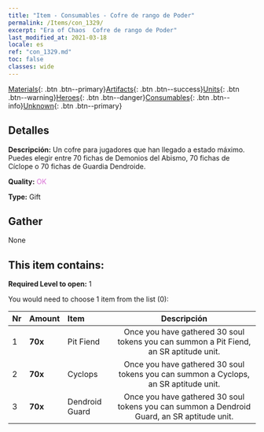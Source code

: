 ```yaml
---
title: "Item - Consumables - Cofre de rango de Poder"
permalink: /Items/con_1329/
excerpt: "Era of Chaos  Cofre de rango de Poder"
last_modified_at: 2021-03-18
locale: es
ref: "con_1329.md"
toc: false
classes: wide
---
```

 [Materials](/es/Items/){: .btn .btn--primary}[Artifacts](/es/Items/Artifacts/){: .btn .btn--success}[Units](/es/Items/Units/){: .btn .btn--warning}[Heroes](/es/Items/Heroes/){: .btn .btn--danger}[Consumables](/es/Items/Consumables/){: .btn .btn--info}[Unknown](/es/Items/Unknown/){: .btn .btn--primary}

## Detalles
 **Descripción:** Un cofre para jugadores que han llegado a estado máximo. Puedes elegir entre 70 fichas de Demonios del Abismo, 70 fichas de Cíclope o 70 fichas de Guardia Dendroide.

 **Quality:** <span style="color: #DA70D6">OK</span>

 **Type:** Gift

## Gather

  None

## This item contains:

 **Required Level to open:** 1

 You would need to choose 1 item from the list (0):

  | Nr | Amount |     Item    | Descripción |
  |:---|:-------|:------------|:-----------:|
  | 1 |  **70x** | Pit Fiend | Once you have gathered 30 soul tokens you can summon a Pit Fiend, an SR aptitude unit.  | 
  | 2 |  **70x** | Cyclops | Once you have gathered 30 soul tokens you can summon a Cyclops, an SR aptitude unit.  | 
  | 3 |  **70x** | Dendroid Guard | Once you have gathered 30 soul tokens you can summon a Dendroid Guard, an SR aptitude unit.  | 
